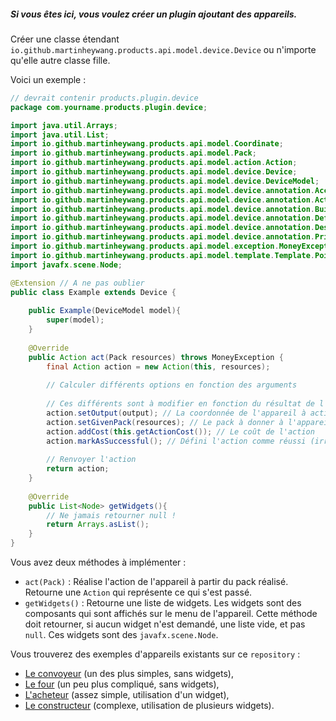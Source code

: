 ##### Si vous êtes ici, vous voulez créer un plugin ajoutant des appareils.

Créer une classe étendant `io.github.martinheywang.products.api.model.device.Device` ou n'importe qu'elle autre classe fille.

Voici un exemple : 

```java
// devrait contenir products.plugin.device
package com.yourname.products.plugin.device;

import java.util.Arrays;
import java.util.List;
import io.github.martinheywang.products.api.model.Coordinate;
import io.github.martinheywang.products.api.model.Pack;
import io.github.martinheywang.products.api.model.action.Action;
import io.github.martinheywang.products.api.model.device.Device;
import io.github.martinheywang.products.api.model.device.DeviceModel;
import io.github.martinheywang.products.api.model.device.annotation.AccessibleName;
import io.github.martinheywang.products.api.model.device.annotation.ActionCost;
import io.github.martinheywang.products.api.model.device.annotation.Buildable;
import io.github.martinheywang.products.api.model.device.annotation.DefaultTemplate;
import io.github.martinheywang.products.api.model.device.annotation.Description;
import io.github.martinheywang.products.api.model.device.annotation.Prices;
import io.github.martinheywang.products.api.model.exception.MoneyException;
import io.github.martinheywang.products.api.model.template.Template.PointerType;
import javafx.scene.Node;

@Extension // A ne pas oublier
public class Example extends Device {
    
    public Example(DeviceModel model){
        super(model);
    }
    
    @Override
    public Action act(Pack resources) throws MoneyException {
        final Action action = new Action(this, resources);
        
        // Calculer différents options en fonction des arguments
        
        // Ces différents sont à modifier en fonction du résultat de l'action.
        action.setOutput(output); // La coordonnée de l'appareil à activer
		action.setGivenPack(resources); // Le pack à donner à l'appareil suivant
		action.addCost(this.getActionCost()); // Le coût de l'action
		action.markAsSuccessful(); // Défini l'action comme réussi (irréversible)
        
        // Renvoyer l'action
        return action;
    }
    
    @Override
    public List<Node> getWidgets(){
        // Ne jamais retourner null !
        return Arrays.asList();
    }
}
```

Vous avez deux méthodes à implémenter :

-  `act(Pack)` : Réalise l'action de l'appareil à partir du pack réalisé. Retourne une `Action` qui représente ce qui s'est passé. 
-  `getWidgets()` : Retourne une liste de widgets. Les widgets sont des composants qui sont affichés sur le menu de l'appareil. Cette méthode doit retourner, si aucun widget n'est demandé, une liste vide, et pas `null`. Ces widgets sont des `javafx.scene.Node`.

Vous trouverez des exemples d'appareils existants sur ce `repository` :

-  [Le convoyeur](https://github.com/MartinHeywang/PRODUCTS/blob/master/products-device-kit/src/main/java/io/github/martinheywang/products/kit/device/Conveyor.java) (un des plus simples, sans widgets),
-  [Le four](https://github.com/MartinHeywang/PRODUCTS/blob/master/products-device-kit/src/main/java/io/github/martinheywang/products/kit/device/Furnace.java) (un peu plus compliqué, sans widgets),
-  [L'acheteur](https://github.com/MartinHeywang/PRODUCTS/blob/master/products-device-kit/src/main/java/io/github/martinheywang/products/kit/device/Buyer.java) (assez simple, utilisation d'un widget),
-  [Le constructeur](https://github.com/MartinHeywang/PRODUCTS/blob/master/products-device-kit/src/main/java/io/github/martinheywang/products/kit/device/Constructor.java) (complexe, utilisation de plusieurs widgets).